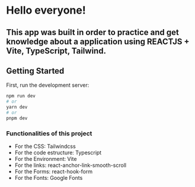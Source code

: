 # Hello everyone! 

## This app was built in order to practice and get knowledge about a application using REACTJS + Vite, TypeScript, Tailwind.


## Getting Started

First, run the development server:

```bash
npm run dev
# or
yarn dev
# or
pnpm dev
```


### Functionalities of this project

- For the CSS: Tailwindcss
- For the code estructure: Typescript
- For the Environment: Vite
- For the links: react-anchor-link-smooth-scroll
- For the Forms: react-hook-form
- For the Fonts: Google Fonts

